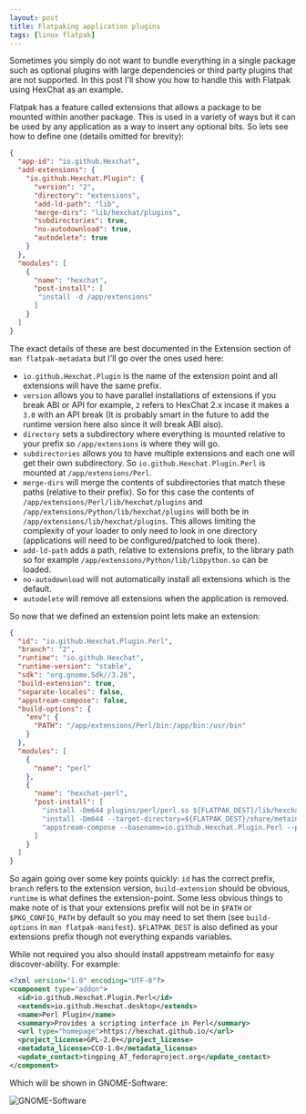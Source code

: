 ```yaml
---
layout: post
title: Flatpaking application plugins
tags: [linux flatpak]
---
```


Sometimes you simply do not want to bundle everything in a single package such
as optional plugins with large dependencies or third party plugins that are not
supported. In this post I'll show you how to handle this with Flatpak using
HexChat as an example.

<!--more-->

Flatpak has a feature called extensions that allows a package to be mounted within
another package. This is used in a variety of ways but it can be used by any
application as a way to insert any optional bits. So lets see how to define one (details omitted for brevity):

```json
{
  "app-id": "io.github.Hexchat",
  "add-extensions": {
    "io.github.Hexchat.Plugin": {
      "version": "2",
      "directory": "extensions",
      "add-ld-path": "lib",
      "merge-dirs": "lib/hexchat/plugins",
      "subdirectories": true,
      "no-autodownload": true,
      "autodelete": true
    }
  },
  "modules": [
    {
      "name": "hexchat",
      "post-install": [
       "install -d /app/extensions"
      ]
    }
  ]
}
```

The exact details of these are best documented in the Extension section of `man flatpak-metadata`
but I'll go over the ones used here:

- `io.github.Hexchat.Plugin` is the name of the extension point and all extensions will have the same prefix. 
- `version` allows you to have parallel installations of extensions if you break ABI or API for example, `2` refers to HexChat 2.x incase it makes a `3.0` with an API break (It is probably smart in the future to add the runtime version here also since it will break ABI also).
- `directory` sets a subdirectory where everything is mounted relative to your prefix so `/app/extensions` is
where they will go.
- `subdirectories` allows you to have multiple extensions and each one will get their own subdirectory. So `io.github.Hexchat.Plugin.Perl` is mounted at `/app/extensions/Perl`.
- `merge-dirs` will merge the contents of subdirectories that match these paths (relative to their prefix). So for this case the contents of `/app/extensions/Perl/lib/hexchat/plugins` and `/app/extensions/Python/lib/hexchat/plugins` will both be in `/app/extensions/lib/hexchat/plugins`. This allows limiting the complexity of your loader to only need to look in one directory (applications will need to be configured/patched to look there).
- `add-ld-path` adds a path, relative to extensions prefix, to the library path so for example `/app/extensions/Python/lib/libpython.so` can be loaded.
- `no-autodownload` will not automatically install all extensions which is the default.
- `autodelete` will remove all extensions when the application is removed.

So now that we defined an extension point lets make an extension:

```json
{
  "id": "io.github.Hexchat.Plugin.Perl",
  "branch": "2",
  "runtime": "io.github.Hexchat",
  "runtime-version": "stable",
  "sdk": "org.gnome.Sdk//3.26",
  "build-extension": true,
  "separate-locales": false,
  "appstream-compose": false,
  "build-options": {
    "env": {
      "PATH": "/app/extensions/Perl/bin:/app/bin:/usr/bin"
    }
  },
  "modules": [
    {
      "name": "perl"
    },
    {
      "name": "hexchat-perl",
      "post-install": [
        "install -Dm644 plugins/perl/perl.so ${FLATPAK_DEST}/lib/hexchat/plugins/perl.so",
        "install -Dm644 --target-directory=${FLATPAK_DEST}/share/metainfo data/misc/io.github.Hexchat.Plugin.Perl.metainfo.xml",
        "appstream-compose --basename=io.github.Hexchat.Plugin.Perl --prefix=${FLATPAK_DEST} --origin=flatpak io.github.Hexchat.Plugin.Perl"
      ]
    }
  ]
}
```

So again going over some key points quickly: `id` has the correct prefix, `branch` refers to the extension version,
`build-extension` should be obvious, `runtime` is what defines the extension-point. Some less obvious things to make note of is that your extensions prefix will not be in `$PATH` or `$PKG_CONFIG_PATH` by default
so you may need to set them (see `build-options` in `man flatpak-manifest`). `$FLATPAK_DEST` is also
defined as your extensions prefix though not everything expands variables.

While not required you also should install appstream metainfo for easy discover-ability. For example:

```xml
<?xml version="1.0" encoding="UTF-8"?>
<component type="addon">
  <id>io.github.Hexchat.Plugin.Perl</id>
  <extends>io.github.Hexchat.desktop</extends>
  <name>Perl Plugin</name>
  <summary>Provides a scripting interface in Perl</summary>
  <url type="homepage">https://hexchat.github.io/</url>
  <project_license>GPL-2.0+</project_license>
  <metadata_license>CC0-1.0</metadata_license>
  <update_contact>tingping_AT_fedoraproject.org</update_contact>
</component>
```

Which will be shown in GNOME-Software:

![GNOME-Software](https://user-images.githubusercontent.com/798838/37436042-70287b82-27bc-11e8-8aa9-bea769eda444.png)
